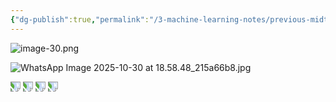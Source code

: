 ```yaml
---
{"dg-publish":true,"permalink":"/3-machine-learning-notes/previous-midterm/"}
---
```


![image-30.png](/img/user/3%20-%20Machine%20Learning%20Notes/img/image-30.png)



![WhatsApp Image 2025-10-30 at 18.58.48_215a66b8.jpg](/img/user/3%20-%20Machine%20Learning%20Notes/img/WhatsApp%20Image%202025-10-30%20at%2018.58.48_215a66b8.jpg)








<img src="WhatsApp Image 2025-10-30 at 18.58.49_03bd1541.jpg" style="transform: rotate(90deg);" />












<img src="WhatsApp Image 2025-10-30 at 18.58.49_4bb6b3aa.jpg" style="transform: rotate(90deg); max-width: 100%; height: auto;" />










<img src="WhatsApp Image 2025-10-30 at 18.58.50_1fe63402.jpg" style="transform: rotate(90deg); max-width: 100%; height: auto;" />










<img src="WhatsApp Image 2025-10-30 at 18.58.50_96e8e69a.jpg" style="transform: rotate(90deg); max-width: 100%; height: auto;" />
